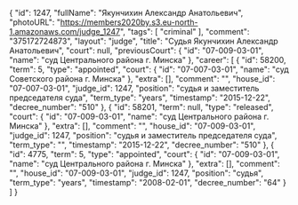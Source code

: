 {
    "id": 1247,
    "fullName": "Якунчихин Александр Анатольевич",
    "photoURL": "https://members2020by.s3.eu-north-1.amazonaws.com/judge_1247",
    "tags": [
        "criminal"
    ],
    "comment": "375172724873",
    "layout": "judge",
    "title": "Судья Якунчихин Александр Анатольевич",
    "court": null,
    "previousCourt": {
        "id": "07-009-03-01",
        "name": "суд Центрального района г. Минска"
    },
    "career": [
        {
            "id": 58200,
            "term": 5,
            "type": "appointed",
            "court": {
                "id": "07-007-03-01",
                "name": "суд Советского района г. Минска"
            },
            "extra": [],
            "comment": "",
            "house_id": "07-007-03-01",
            "judge_id": 1247,
            "position": "судья и заместитель председателя суда",
            "term_type": "years",
            "timestamp": "2015-12-22",
            "decree_number": "510"
        },
        {
            "id": 58201,
            "term": null,
            "type": "released",
            "court": {
                "id": "07-009-03-01",
                "name": "суд Центрального района г. Минска"
            },
            "extra": [],
            "comment": "",
            "house_id": "07-009-03-01",
            "judge_id": 1247,
            "position": "судья и заместитель председателя суда",
            "term_type": "",
            "timestamp": "2015-12-22",
            "decree_number": "510"
        },
        {
            "id": 4775,
            "term": 5,
            "type": "appointed",
            "court": {
                "id": "07-009-03-01",
                "name": "суд Центрального района г. Минска"
            },
            "extra": [],
            "comment": "",
            "house_id": "07-009-03-01",
            "judge_id": 1247,
            "position": "судья",
            "term_type": "years",
            "timestamp": "2008-02-01",
            "decree_number": "64"
        }
    ]
}